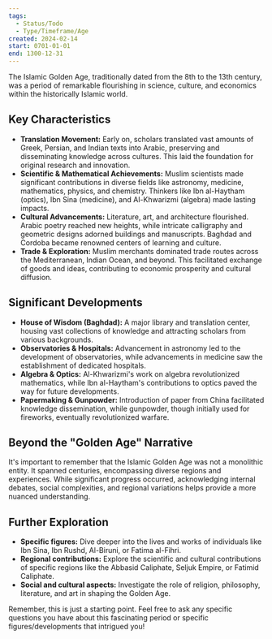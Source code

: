```yaml
---
tags:
  - Status/Todo
  - Type/Timeframe/Age
created: 2024-02-14
start: 0701-01-01
end: 1300-12-31
---
```

The Islamic Golden Age, traditionally dated from the 8th to the 13th century, was a period of remarkable flourishing in science, culture, and economics within the historically Islamic world. 

## Key Characteristics

- **Translation Movement:** Early on, scholars translated vast amounts of Greek, Persian, and Indian texts into Arabic, preserving and disseminating knowledge across cultures. This laid the foundation for original research and innovation.
- **Scientific & Mathematical Achievements:** Muslim scientists made significant contributions in diverse fields like astronomy, medicine, mathematics, physics, and chemistry. Thinkers like Ibn al-Haytham (optics), Ibn Sina (medicine), and Al-Khwarizmi (algebra) made lasting impacts.
- **Cultural Advancements:** Literature, art, and architecture flourished. Arabic poetry reached new heights, while intricate calligraphy and geometric designs adorned buildings and manuscripts. Baghdad and Cordoba became renowned centers of learning and culture.
- **Trade & Exploration:** Muslim merchants dominated trade routes across the Mediterranean, Indian Ocean, and beyond. This facilitated exchange of goods and ideas, contributing to economic prosperity and cultural diffusion.

## Significant Developments

- **House of Wisdom (Baghdad):** A major library and translation center, housing vast collections of knowledge and attracting scholars from various backgrounds.
- **Observatories & Hospitals:** Advancement in astronomy led to the development of observatories, while advancements in medicine saw the establishment of dedicated hospitals.
- **Algebra & Optics:** Al-Khwarizmi's work on algebra revolutionized mathematics, while Ibn al-Haytham's contributions to optics paved the way for future developments.
- **Papermaking & Gunpowder:** Introduction of paper from China facilitated knowledge dissemination, while gunpowder, though initially used for fireworks, eventually revolutionized warfare.

## Beyond the "Golden Age" Narrative

It's important to remember that the Islamic Golden Age was not a monolithic entity. It spanned centuries, encompassing diverse regions and experiences. While significant progress occurred, acknowledging internal debates, social complexities, and regional variations helps provide a more nuanced understanding.

## Further Exploration

- **Specific figures:** Dive deeper into the lives and works of individuals like Ibn Sina, Ibn Rushd, Al-Biruni, or Fatima al-Fihri.
- **Regional contributions:** Explore the scientific and cultural contributions of specific regions like the Abbasid Caliphate, Seljuk Empire, or Fatimid Caliphate.
- **Social and cultural aspects:** Investigate the role of religion, philosophy, literature, and art in shaping the Golden Age.

Remember, this is just a starting point. Feel free to ask any specific questions you have about this fascinating period or specific figures/developments that intrigued you!